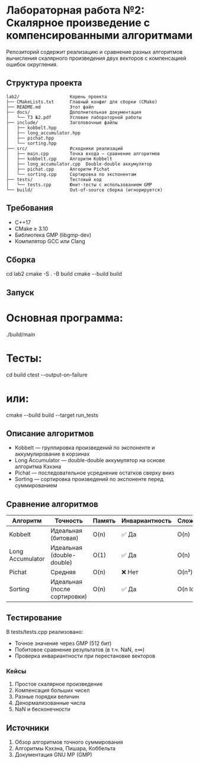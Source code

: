 # Лабораторная работа №2: Скалярное произведение с компенсированными алгоритмами

Репозиторий содержит реализацию и сравнение разных алгоритмов вычисления скалярного произведения двух векторов с компенсацией ошибок округления.

## Структура проекта

```plaintext
lab2/                   Корень проекта
├── CMakeLists.txt      Главный конфиг для сборки (CMake)
├── README.md           Этот файл
├── docs/               Дополнительная документация
│   └── ТЗ №2.pdf       Условие лабораторной работы
├── include/            Заголовочные файлы
│   ├── kobbelt.hpp
│   ├── long_accumulator.hpp
│   ├── pichat.hpp
│   └── sorting.hpp
├── src/                Исходники реализаций
│   ├── main.cpp        Точка входа — сравнение алгоритмов
│   ├── kobbelt.cpp     Алгоритм Kobbelt
│   ├── long_accumulator.cpp  Double-double аккумулятор
│   ├── pichat.cpp      Алгоритм Pichat
│   └── sorting.cpp     Сортировка по экспонентам
├── tests/              Тестовый код
│   └── tests.cpp       Юнит‑тесты с использованием GMP
└── build/              Out‑of‑source сборка (игнорируется)
```

## Требования

- C++17
- CMake ≥ 3.10
- Библиотека GMP (libgmp-dev)
- Компилятор GCC или Clang

## Сборка

cd lab2
cmake -S . -B build
cmake --build build

## Запуск

# Основная программа:
./build/main

# Тесты:
cd build
ctest --output-on-failure

# или:
cmake --build build --target run_tests

## Описание алгоритмов

- Kobbelt — группировка произведений по экспоненте и аккумулирование в корзинах
- Long Accumulator — double-double аккумулятор на основе алгоритма Кэхэна
- Pichat — последовательное усреднение остатков сверху вниз
- Sorting — сортировка произведений по экспоненте перед суммированием

## Сравнение алгоритмов

| Алгоритм             | Точность                    | Память        | Инвариантность | Сложность   |
|----------------------|-----------------------------|---------------|----------------|-------------|
| Kobbelt              | Идеальная (битовая)         | O(n)          | ✅ Да          | O(n)        |
| Long Accumulator     | Идеальная (double-double)   | O(1)          | ✅ Да          | O(n)        |
| Pichat               | Средняя                     | O(n)          | ❌ Нет         | O(n²)       |
| Sorting              | Идеальная (после сортировки)| O(n)          | ✅ Да          | O(n log n)  |

## Тестирование

В tests/tests.cpp реализовано:
- Точное значение через GMP (512 бит)
- Побитовое сравнение результатов (в т.ч. NaN, ±∞)
- Проверка инвариантности при перестановке векторов

### Кейсы

1. Простое скалярное произведение
2. Компенсация больших чисел
3. Разные порядки величин
4. Денормализованные числа
5. NaN и бесконечности

## Источники

1. Обзор алгоритмов точного суммирования
2. Алгоритмы Кэхэна, Пишара, Коббельта
3. Документация GNU MP (GMP)
